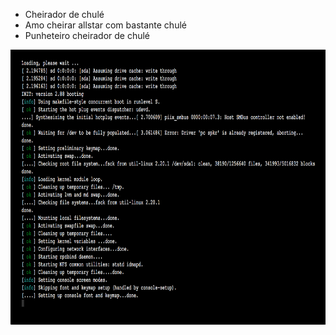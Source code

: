 - Cheirador de chulé
- Amo cheirar allstar com bastante chulé
- Punheteiro cheirador de chulé
<img src=mrrobot00.png height=440 width=800   >
